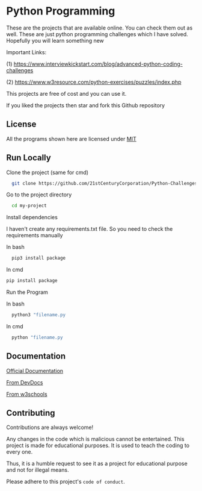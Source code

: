 
# Python Programming

These are the projects that are available online. You can check them out as well. These are just python programming challenges which I have solved. Hopefully you will learn something new

Important Links:

(1) https://www.interviewkickstart.com/blog/advanced-python-coding-challenges

(2) https://www.w3resource.com/python-exercises/puzzles/index.php

This projects are free of cost and you can use it.

If you liked the projects then star and fork this Github repository
## License

All the programs shown here are licensed under [MIT](https://choosealicense.com/licenses/mit/)


## Run Locally

Clone the project (same for cmd)

```bash
  git clone https://github.com/21stCenturyCorporation/Python-Challenges-Solutions.git
```

Go to the project directory

```bash
  cd my-project
```

Install dependencies

I haven't create any requirements.txt file. So you need to check the requirements manually

In bash
```bash
  pip3 install package
```
In cmd
```cmd
pip install package
```

Run the Program

In bash
```bash
  python3 "filename.py
```
In cmd
```cmd
  python "filename.py
```


## Documentation

[Official Documentation](https://docs.python.org/3/)

[From DevDocs](https://devdocs.io/python~3.10/)

[From w3schools](https://www.w3schools.com/python/)


## Contributing

Contributions are always welcome!

Any changes in the code which is malicious cannot be entertained. This project is made for educational purposes. It is used to teach the coding to every one.

Thus, it is a humble request to see it as a project for educational purpose and not for illegal means.

Please adhere to this project's `code of conduct`.

